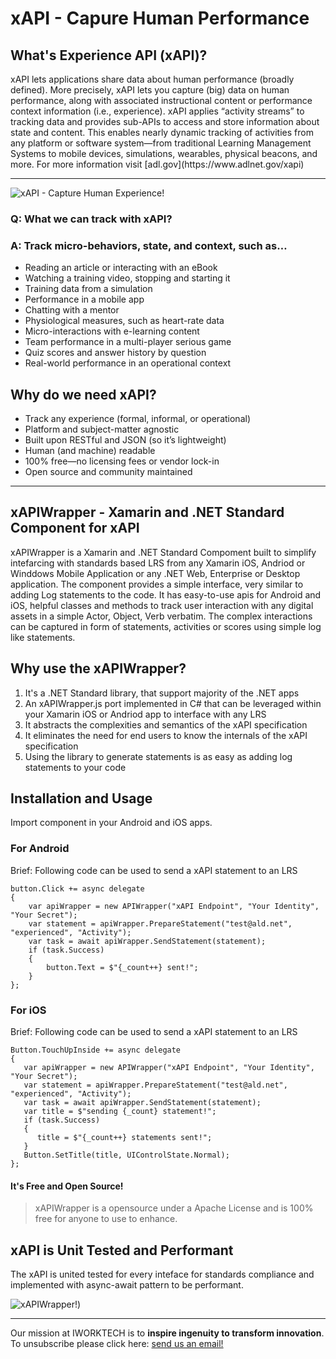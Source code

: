 <left>

# xAPI - Capure Human Performance

</left>

## What's Experience API (xAPI)?

<row>
xAPI lets applications share data about human performance
(broadly defined). More precisely, xAPI lets you capture (big) data
on human performance, along with associated instructional content
or performance context information (i.e., experience). xAPI
applies “activity streams” to tracking data and provides sub-APIs
to access and store information about state and content. This
enables nearly dynamic tracking of activities from any platform
or software system—from traditional Learning Management Systems
to mobile devices, simulations, wearables, physical beacons,
and more. For more information visit [adl.gov](https://www.adlnet.gov/xapi)

*****
<row>

![xAPI - Capture Human Experience!](http://48gz441kpuih163ara2ciqn6.wpengine.netdna-cdn.com/wp-content/uploads/2012/05/tin-can-api.jpg "xAPI!")

</row>
<column>

### Q: What we can track with xAPI?
### A: Track micro-behaviors, state, and context, such as…
- Reading an article or interacting with an eBook
- Watching a training video, stopping and starting it
- Training data from a simulation
- Performance in a mobile app
- Chatting with a mentor
- Physiological measures, such as heart-rate data
- Micro-interactions with e-learning content
- Team performance in a multi-player serious game
- Quiz scores and answer history by question
- Real-world performance in an operational context

</column>
</row>

<row>
<column>

## Why do we need xAPI?
- Track any experience (formal, informal, or operational)
- Platform and subject-matter agnostic
- Built upon RESTful and JSON (so it’s lightweight)
- Human (and machine) readable
- 100% free—no licensing fees or vendor lock-in
- Open source and community maintained

</column>

</row>

***

## xAPIWrapper - Xamarin and .NET Standard Component for xAPI

<row>

xAPIWrapper is a Xamarin and .NET Standard Compoment built to simplify intefarcing with standards based LRS from any Xamarin iOS, Andriod or Winddows Mobile Application or any .NET Web, Enterprise or Desktop application. The component provides a simple interface, very similar to adding Log statements to the code. It has easy-to-use apis for Android and iOS, helpful classes and methods to track user interaction with any digital assets in a simple Actor, Object, Verb verbatim. The complex interactions can be captured in form of statements, activities or scores using simple log like statements.

## Why use the xAPIWrapper?
1. It's a .NET Standard library, that support majority of the .NET apps
2. An xAPIWrapper.js port implemented in C# that can be leveraged within your Xamarin iOS or Andriod app to interface with any LRS
3. It abstracts the complexities and semantics of the xAPI specification
4. It eliminates the need for end users to know the internals of the xAPI specification
5. Using the library to generate statements is as easy as adding log statements to your code

## Installation and Usage
Import component in your Android and iOS apps.

### For Android 
Brief: Following code can be used to send a xAPI statement to an LRS
```
button.Click += async delegate
{
    var apiWrapper = new APIWrapper("xAPI Endpoint", "Your Identity", "Your Secret");
    var statement = apiWrapper.PrepareStatement("test@ald.net", "experienced", "Activity");
    var task = await apiWrapper.SendStatement(statement);
    if (task.Success)
    {
        button.Text = $"{_count++} sent!";
    }
};
```

### For iOS 
Brief: Following code can be used to send a xAPI statement to an LRS
```
Button.TouchUpInside += async delegate
{
   var apiWrapper = new APIWrapper("xAPI Endpoint", "Your Identity", "Your Secret");
   var statement = apiWrapper.PrepareStatement("test@ald.net", "experienced", "Activity");
   var task = await apiWrapper.SendStatement(statement);
   var title = $"sending {_count} statement!";
   if (task.Success)
   {
      title = $"{_count++} statements sent!";
   }
   Button.SetTitle(title, UIControlState.Normal);
};
```

#### It's Free and Open Source!

> xAPIWrapper is a opensource under a Apache License and is 100% free for anyone to use to enhance. 

## xAPI is Unit Tested and Performant

The xAPI is united tested for every inteface for standards compliance and implemented with async-await pattern to be performant. 

![xAPIWrapper!](https://github.com/iWorkTech/xapi-wrapper-xamarin/blob/master/component/src/Images/Screen%20Shot%202017-02-12%20at%206.33.16%20AM.png "xAPIWrapper - Unit Testing")) 

***

<left>

Our mission at IWORKTECH is to __inspire ingenuity to transform innovation__.
To unsubscribe please click here: [send us an email!][1]

[1]: mailto:info@iworktech.com
</lrft>
